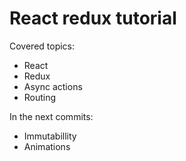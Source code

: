 # React redux tutorial

Covered topics:
- React
- Redux
- Async actions
- Routing

In the next commits:
- Immutabillity
- Animations
